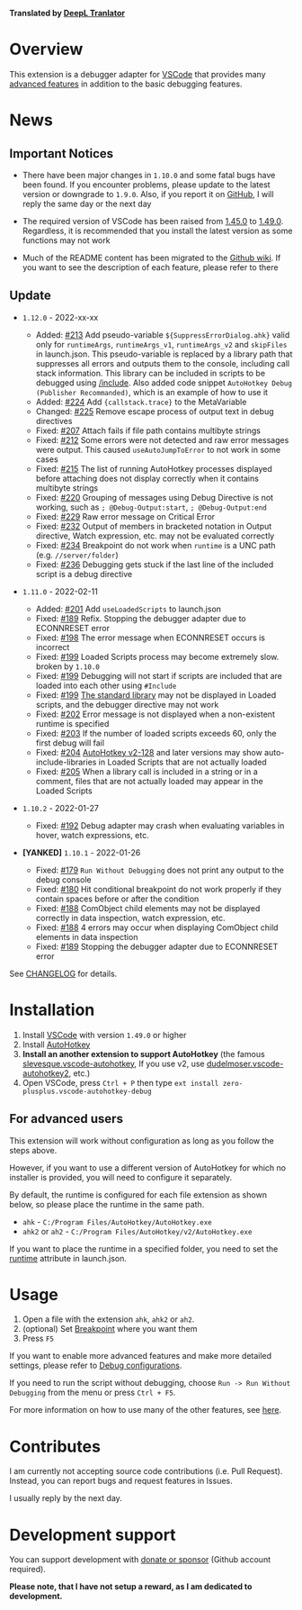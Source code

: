**Translated by [DeepL Tranlator](https://www.deepl.com/translator)**

# Overview
This extension is a debugger adapter for [VSCode](https://code.visualstudio.com/) that provides many [advanced features](https://github.com/zero-plusplus/vscode-autohotkey-debug/wiki/Features) in addition to the basic debugging features.

# News
## Important Notices
* There have been major changes in `1.10.0` and some fatal bugs have been found. If you encounter problems, please update to the latest version or downgrade to `1.9.0`. Also, if you report it on [GitHub](https://github.com/zero-plusplus/vscode-autohotkey-debug/issues), I will reply the same day or the next day

* The required version of VSCode has been raised from [1.45.0](https://code.visualstudio.com/updates/v1_45) to [1.49.0](https://code.visualstudio.com/updates/v1_49). Regardless, it is recommended that you install the latest version as some functions may not work

* Much of the README content has been migrated to the [Github wiki](https://github.com/zero-plusplus/vscode-autohotkey-debug/wiki). If you want to see the description of each feature, please refer to there

## Update
* `1.12.0` - 2022-xx-xx
    * Added: [#213](https://github.com/zero-plusplus/vscode-autohotkey-debug/issues/213) Add pseudo-variable `${SuppressErrorDialog.ahk}` valid only for `runtimeArgs`, `runtimeArgs_v1`, `runtimeArgs_v2` and `skipFiles` in launch.json. This pseudo-variable is replaced by a library path that suppresses all errors and outputs them to the console, including call stack information. This library can be included in scripts to be debugged using [/include](https://www.autohotkey.com/docs/Scripts.htm#SlashInclude). Also added code snippet `AutoHotkey Debug (Publisher Recommanded)`, which is an example of how to use it
    * Added: [#224](https://github.com/zero-plusplus/vscode-autohotkey-debug/issues/224) Add `{callstack.trace}` to the MetaVariable
    * Changed: [#225](https://github.com/zero-plusplus/vscode-autohotkey-debug/issues/225) Remove escape process of output text in debug directives
    * Fixed: [#207](https://github.com/zero-plusplus/vscode-autohotkey-debug/issues/207) Attach fails if file path contains multibyte strings
    * Fixed: [#212](https://github.com/zero-plusplus/vscode-autohotkey-debug/issues/212) Some errors were not detected and raw error messages were output. This caused `useAutoJumpToError` to not work in some cases
    * Fixed: [#215](https://github.com/zero-plusplus/vscode-autohotkey-debug/issues/215) The list of running AutoHotkey processes displayed before attaching does not display correctly when it contains multibyte strings
    * Fixed: [#220](https://github.com/zero-plusplus/vscode-autohotkey-debug/issues/220) Grouping of messages using Debug Directive is not working, such as `; @Debug-Output:start`, `; @Debug-Output:end`
    * Fixed: [#229](https://github.com/zero-plusplus/vscode-autohotkey-debug/issues/229) Raw error message on Critical Error
    * Fixed: [#232](https://github.com/zero-plusplus/vscode-autohotkey-debug/issues/232) Output of members in bracketed notation in Output directive, Watch expression, etc. may not be evaluated correctly
    * Fixed: [#234](https://github.com/zero-plusplus/vscode-autohotkey-debug/issues/234) Breakpoint do not work when `runtime` is a UNC path (e.g. `//server/folder`)
    * Fixed: [#236](https://github.com/zero-plusplus/vscode-autohotkey-debug/issues/236) Debugging gets stuck if the last line of the included script is a debug directive

* `1.11.0` - 2022-02-11
    * Added: [#201](https://github.com/zero-plusplus/vscode-autohotkey-debug/issues/201) Add `useLoadedScripts` to launch.json
    * Fixed: [#189](https://github.com/zero-plusplus/vscode-autohotkey-debug/issues/189) Refix. Stopping the debugger adapter due to ECONNRESET error
    * Fixed: [#198](https://github.com/zero-plusplus/vscode-autohotkey-debug/issues/198) The error message when ECONNRESET occurs is incorrect
    * Fixed: [#199](https://github.com/zero-plusplus/vscode-autohotkey-debug/issues/199) Loaded Scripts process may become extremely slow. broken by `1.10.0`
    * Fixed: [#199](https://github.com/zero-plusplus/vscode-autohotkey-debug/issues/199) Debugging will not start if scripts are included that are loaded into each other using `#Include`
    * Fixed: [#199](https://github.com/zero-plusplus/vscode-autohotkey-debug/issues/199) [The standard library](https://www.autohotkey.com/docs/Functions.htm#lib) may not be displayed in Loaded scripts, and the debugger directive may not work
    * Fixed: [#202](https://github.com/zero-plusplus/vscode-autohotkey-debug/issues/202) Error message is not displayed when a non-existent runtime is specified
    * Fixed: [#203](https://github.com/zero-plusplus/vscode-autohotkey-debug/issues/203) If the number of loaded scripts exceeds 60, only the first debug will fail
    * Fixed: [#204](https://github.com/zero-plusplus/vscode-autohotkey-debug/issues/204) [AutoHotkey v2-128](https://www.autohotkey.com/boards/viewtopic.php?f=37&t=2120&sid=e7d43fe09e912b95ab2d1747a47f8bad&start=80#p385995) and later versions may show auto-include-libraries in Loaded Scripts that are not actually loaded
    * Fixed: [#205](https://github.com/zero-plusplus/vscode-autohotkey-debug/issues/205) When a library call is included in a string or in a comment, files that are not actually loaded may appear in the Loaded Scripts

* `1.10.2` - 2022-01-27
    * Fixed: [#192](https://github.com/zero-plusplus/vscode-autohotkey-debug/issues/192) Debug adapter may crash when evaluating variables in hover, watch expressions, etc.

* **[YANKED]** `1.10.1` - 2022-01-26
    * Fixed: [#179](https://github.com/zero-plusplus/vscode-autohotkey-debug/issues/179) `Run Without Debugging` does not print any output to the debug console
    * Fixed: [#180](https://github.com/zero-plusplus/vscode-autohotkey-debug/issues/180) Hit conditional breakpoint do not work properly if they contain spaces before or after the condition
    * Fixed: [#188](https://github.com/zero-plusplus/vscode-autohotkey-debug/issues/188) ComObject child elements may not be displayed correctly in data inspection, watch expression, etc.
    * Fixed: [#188](https://github.com/zero-plusplus/vscode-autohotkey-debug/issues/188) 4 errors may occur when displaying ComObject child elements in data inspection
    * Fixed: [#189](https://github.com/zero-plusplus/vscode-autohotkey-debug/issues/189) Stopping the debugger adapter due to ECONNRESET error

See [CHANGELOG](CHANGELOG.md) for details.

# Installation
1. Install [VSCode](https://code.visualstudio.com/) with version `1.49.0` or higher
2. Install [AutoHotkey](https://www.autohotkey.com/)
3. **Install an another extension to support AutoHotkey** (the famous [slevesque.vscode-autohotkey](https://marketplace.visualstudio.com/items?itemName=slevesque.vscode-autohotkey), If you use v2, use [dudelmoser.vscode-autohotkey2](https://marketplace.visualstudio.com/items?itemName=dudelmoser.vscode-autohotkey2), etc.)
4. Open VSCode, press `Ctrl + P` then type `ext install zero-plusplus.vscode-autohotkey-debug`

## For advanced users
This extension will work without configuration as long as you follow the steps above.

However, if you want to use a different version of AutoHotkey for which no installer is provided, you will need to configure it separately.

By default, the runtime is configured for each file extension as shown below, so please place the runtime in the same path.
* `ahk` - `C:/Program Files/AutoHotkey/AutoHotkey.exe`
* `ahk2` or `ah2` - `C:/Program Files/AutoHotkey/v2/AutoHotkey.exe`

If you want to place the runtime in a specified folder, you need to set the [runtime](https://github.com/zero-plusplus/vscode-autohotkey-debug/wiki/Launch-Mode) attribute in launch.json.

# Usage
1. Open a file with the extension `ahk`, `ahk2` or `ah2`.
2. (optional) Set [Breakpoint](https://github.com/zero-plusplus/vscode-autohotkey-debug/wiki/Breakpoint) where you want them
3. Press `F5`

If you want to enable more advanced features and make more detailed settings, please refer to [Debug configurations](https://github.com/zero-plusplus/vscode-autohotkey-debug/wiki/Debug-configurations).

If you need to run the script without debugging, choose `Run -> Run Without Debugging` from the menu or press `Ctrl + F5`.

For more information on how to use many of the other features, see [here](https://github.com/zero-plusplus/vscode-autohotkey-debug/wiki).

# Contributes
I am currently not accepting source code contributions (i.e. Pull Request). Instead, you can report bugs and request features in Issues.

I usually reply by the next day.

# Development support
You can support development with [donate or sponsor](https://github.com/sponsors/zero-plusplus) (Github account required).

**Please note, that I have not setup a reward, as I am dedicated to development.**